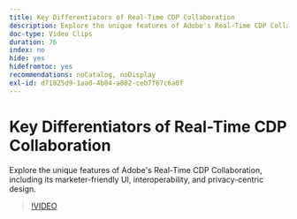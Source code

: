 ```yaml
---
title: Key Differentiators of Real-Time CDP Collaboration
description: Explore the unique features of Adobe's Real-Time CDP Collaboration, including its marketer-friendly UI, interoperability, and privacy-centric design.
doc-type: Video Clips
duration: 76
index: no
hide: yes
hidefromtoc: yes
recommendations: noCatalog, noDisplay
exl-id: d71025d9-1aa0-4b84-a802-ceb7f67c6a0f
---
```

# Key Differentiators of Real-Time CDP Collaboration

Explore the unique features of Adobe's Real-Time CDP Collaboration, including its marketer-friendly UI, interoperability, and privacy-centric design.

<!-- 62_OS511_3442426_75_key-differentiators-of-realtime-cdp-collaboration -->
>[!VIDEO](https://video.tv.adobe.com/v/3458280/?learn=on&enablevpops=true)
